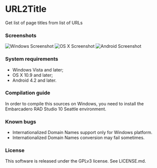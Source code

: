 ﻿# URL2Title
Get list of page titles from list of URLs

### Screenshots

![Windows Screenshot](https://habrastorage.org/files/c9d/ad0/c5f/c9dad0c5fbd649859d2326b5affc95aa.png)
![OS X Screenshot](http://habrastorage.org/files/0eb/210/c0d/0eb210c0debb46318a3682751a14beae.png)
![Android Screenshot](http://habrastorage.org/files/910/46b/ba9/91046bba952149559ab11146bfad97af.png)

### System requirements

- Windows Vista and later;
- OS X 10.9 and later;
- Android 4.2 and later.

### Compilation guide

In order to compile this sources on Windows, you need to install the Embarcadero RAD Studio 10 Seattle environment.

### Known bugs

- Internationalized Domain Names support only for Windows platform.
- Internationalized Domain Names conversion may fail sometimes.

### License

This software is released under the GPLv3 license. See LICENSE.md.